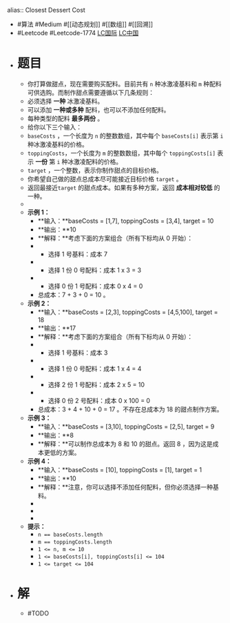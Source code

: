 alias:: Closest Dessert Cost

- #算法 #Medium #[[动态规划]] #[[数组]] #[[回溯]]
- #Leetcode #Leetcode-1774 [LC国际](https://leetcode.com/problems/closest-dessert-cost/) [LC中国](https://leetcode.cn/problems/closest-dessert-cost/)
- # 题目
	- 你打算做甜点，现在需要购买配料。目前共有 `n` 种冰激凌基料和 `m` 种配料可供选购。而制作甜点需要遵循以下几条规则：
	- 必须选择 **一种** 冰激凌基料。
	- 可以添加 **一种或多种** 配料，也可以不添加任何配料。
	- 每种类型的配料 **最多两份** 。
	- 给你以下三个输入：
	- `baseCosts` ，一个长度为 `n` 的整数数组，其中每个 `baseCosts[i]` 表示第 `i` 种冰激凌基料的价格。
	- `toppingCosts`，一个长度为 `m` 的整数数组，其中每个 `toppingCosts[i]` 表示 **一份** 第 `i` 种冰激凌配料的价格。
	- `target` ，一个整数，表示你制作甜点的目标价格。
	- 你希望自己做的甜点总成本尽可能接近目标价格 `target` 。
	- 返回最接近`target` 的甜点成本。如果有多种方案，返回 **成本相对较低** 的一种。
	-
	- **示例 1：**
		- **输入：**baseCosts = [1,7], toppingCosts = [3,4], target = 10
		- **输出：**10
		- **解释：**考虑下面的方案组合（所有下标均从 0 开始）：
		- - 选择 1 号基料：成本 7
		- - 选择 1 份 0 号配料：成本 1 x 3 = 3
		- - 选择 0 份 1 号配料：成本 0 x 4 = 0
		- 总成本：7 + 3 + 0 = 10 。
	- **示例 2：**
		- **输入：**baseCosts = [2,3], toppingCosts = [4,5,100], target = 18
		- **输出：**17
		- **解释：**考虑下面的方案组合（所有下标均从 0 开始）：
		- - 选择 1 号基料：成本 3
		- - 选择 1 份 0 号配料：成本 1 x 4 = 4
		- - 选择 2 份 1 号配料：成本 2 x 5 = 10
		- - 选择 0 份 2 号配料：成本 0 x 100 = 0
		- 总成本：3 + 4 + 10 + 0 = 17 。不存在总成本为 18 的甜点制作方案。
	- **示例 3：**
		- **输入：**baseCosts = [3,10], toppingCosts = [2,5], target = 9
		- **输出：**8
		- **解释：**可以制作总成本为 8 和 10 的甜点。返回 8 ，因为这是成本更低的方案。
	- **示例 4：**
		- **输入：**baseCosts = [10], toppingCosts = [1], target = 1
		- **输出：**10
		- **解释：**注意，你可以选择不添加任何配料，但你必须选择一种基料。
		-
		-
		-
	- **提示：**
		- `n == baseCosts.length`
		- `m == toppingCosts.length`
		- `1 <= n, m <= 10`
		- `1 <= baseCosts[i], toppingCosts[i] <= 104`
		- `1 <= target <= 104`
- # 解
	- #TODO